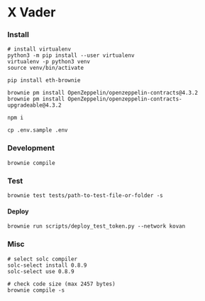 # X Vader

### Install

```shell
# install virtualenv
python3 -m pip install --user virtualenv
virtualenv -p python3 venv
source venv/bin/activate

pip install eth-brownie

brownie pm install OpenZeppelin/openzeppelin-contracts@4.3.2
brownie pm install OpenZeppelin/openzeppelin-contracts-upgradeable@4.3.2

npm i

cp .env.sample .env
```

### Development

```shell
brownie compile
```

### Test

```shell
brownie test tests/path-to-test-file-or-folder -s
```

#### Deploy

```shell
brownie run scripts/deploy_test_token.py --network kovan
```

### Misc

```shell
# select solc compiler
solc-select install 0.8.9
solc-select use 0.8.9

# check code size (max 2457 bytes)
brownie compile -s
```
